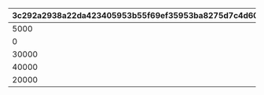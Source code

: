 |3c292a2938a22da423405953b55f69ef35953ba8275d7c4d6093fa334eed6011|d784665fa4df037ea6a782247e818ea4b71b64aeb14d2663f1228a3b0d8ab7b4|428146a4a0e64a3b30e0858282d423d5fb7ddc3b0fcc27b5e0e913b9b8a341f0|cfcb708129c338361885352f49a670caabc4f7579715ed3bfd9ef3958d066246|6fe5994d85b1f1d5bcb9bc2e1b0e330e14ac806112dedbeb19963a8647870c99|ce501c43a3b68386a854452ae1e6bd3cb5d5cccdcdf69fd15a62de41ef39f760|
| --- | --- | --- | --- | --- | --- |
|5000|1|1000|2500|0|500|
|0|8000|0|0|0|0|
|30000|8010|1000|10000|0|500|
|40000|8020|1000|10000|0|500|
|20000|8030|1000|10000|0|500|